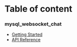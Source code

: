  # Table of content 

 ### mysql_websocket_chat
  * [Getting Started](start.md)
  * [API Reference](api.md)
    